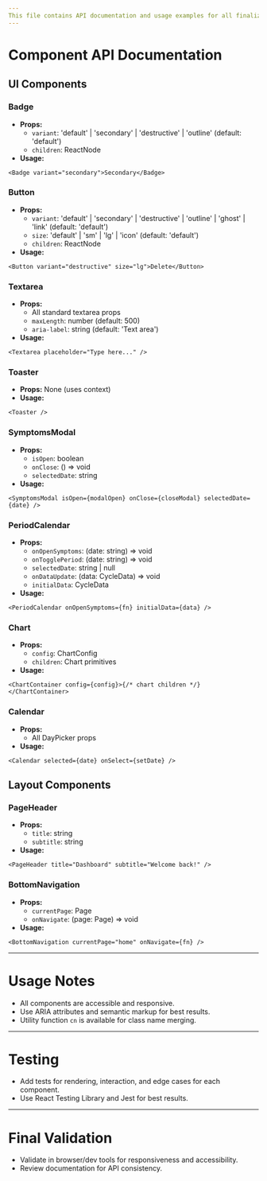 ```yaml
---
This file contains API documentation and usage examples for all finalized components in the Serene Cycle Companion prototype.
---
```


# Component API Documentation

## UI Components

### Badge
- **Props:**
  - `variant`: 'default' | 'secondary' | 'destructive' | 'outline' (default: 'default')
  - `children`: ReactNode
- **Usage:**
```tsx
<Badge variant="secondary">Secondary</Badge>
```

### Button
- **Props:**
  - `variant`: 'default' | 'secondary' | 'destructive' | 'outline' | 'ghost' | 'link' (default: 'default')
  - `size`: 'default' | 'sm' | 'lg' | 'icon' (default: 'default')
  - `children`: ReactNode
- **Usage:**
```tsx
<Button variant="destructive" size="lg">Delete</Button>
```

### Textarea
- **Props:**
  - All standard textarea props
  - `maxLength`: number (default: 500)
  - `aria-label`: string (default: 'Text area')
- **Usage:**
```tsx
<Textarea placeholder="Type here..." />
```

### Toaster
- **Props:** None (uses context)
- **Usage:**
```tsx
<Toaster />
```

### SymptomsModal
- **Props:**
  - `isOpen`: boolean
  - `onClose`: () => void
  - `selectedDate`: string
- **Usage:**
```tsx
<SymptomsModal isOpen={modalOpen} onClose={closeModal} selectedDate={date} />
```

### PeriodCalendar
- **Props:**
  - `onOpenSymptoms`: (date: string) => void
  - `onTogglePeriod`: (date: string) => void
  - `selectedDate`: string | null
  - `onDataUpdate`: (data: CycleData) => void
  - `initialData`: CycleData
- **Usage:**
```tsx
<PeriodCalendar onOpenSymptoms={fn} initialData={data} />
```

### Chart
- **Props:**
  - `config`: ChartConfig
  - `children`: Chart primitives
- **Usage:**
```tsx
<ChartContainer config={config}>{/* chart children */}</ChartContainer>
```

### Calendar
- **Props:**
  - All DayPicker props
- **Usage:**
```tsx
<Calendar selected={date} onSelect={setDate} />
```

## Layout Components

### PageHeader
- **Props:**
  - `title`: string
  - `subtitle`: string
- **Usage:**
```tsx
<PageHeader title="Dashboard" subtitle="Welcome back!" />
```

### BottomNavigation
- **Props:**
  - `currentPage`: Page
  - `onNavigate`: (page: Page) => void
- **Usage:**
```tsx
<BottomNavigation currentPage="home" onNavigate={fn} />
```

---

# Usage Notes
- All components are accessible and responsive.
- Use ARIA attributes and semantic markup for best results.
- Utility function `cn` is available for class name merging.

---

# Testing
- Add tests for rendering, interaction, and edge cases for each component.
- Use React Testing Library and Jest for best results.

---

# Final Validation
- Validate in browser/dev tools for responsiveness and accessibility.
- Review documentation for API consistency.
